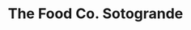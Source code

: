 ---
title: "The Food Co. Sotogrande"
url: /pueblo-nuevo-de-guadiaro/the-food-co-sotogrande/
shop: supermercado
---